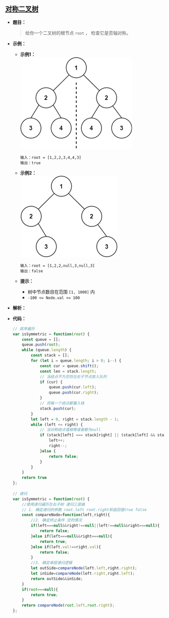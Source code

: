 ## [对称二叉树](https://leetcode.cn/problems/symmetric-tree/)

* **题目：**

  >给你一个二叉树的根节点 `root` ， 检查它是否轴对称。

* **示例：**

  * **示例1：**<br>![img](06.对称二叉树.assets/symtree1.jpg)

    ```
    输入：root = [1,2,2,3,4,4,3]
    输出：true
    ```

  * **示例2：**<br>![img](06.对称二叉树.assets/symtree2.jpg)

    ```
    输入：root = [1,2,2,null,3,null,3]
    输出：false
    ```

  * **提示：**

    * 树中节点数目在范围 `[1, 1000]` 内
    * `-100 <= Node.val <= 100`

* **解析：**

  >

* **代码：**

  ```js
  // 层序遍历
  var isSymmetric = function(root) {
      const queue = [];
      queue.push(root);
      while (queue.length) {
          const stack = [];
          for (let i = queue.length; i > 0; i--) {
              const cur = queue.shift();
              const len = stack.length;
              // 当结点不为空将左右子节点放入队列
              if (cur) {
                  queue.push(cur.left);
                  queue.push(cur.right);
              }
              // 将每一个结点都塞入栈
              stack.push(cur);
          }
          let left = 0, right = stack.length - 1;
          while (left <= right) {
              // 当对称结点值相等或者都为null
              if (stack[left] === stack[right] || (stack[left] && stack[right] && stack[left].val === stack[right].val)) {
                  left++;
                  right--;
              }else {
                  return false;
              }
          }
      }
      return true
  };
  
  // 递归
  var isSymmetric = function(root) {
      //使用递归遍历左右子树 递归三部曲
      // 1. 确定递归的参数 root.left root.right和返回值true false 
      const compareNode=function(left,right){
          //2. 确定终止条件 空的情况
          if(left===null&&right!==null||left!==null&&right===null){
              return false;
          }else if(left===null&&right===null){
              return true;
          }else if(left.val!==right.val){
              return false;
          }
          //3. 确定单层递归逻辑
          let outSide=compareNode(left.left,right.right);
          let inSide=compareNode(left.right,right.left);
          return outSide&&inSide;
      }
      if(root===null){
          return true;
      }
      return compareNode(root.left,root.right);
  };
  ```